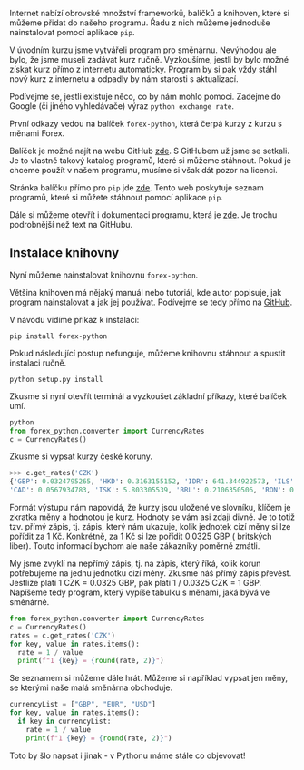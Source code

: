 Internet nabízí obrovské množství frameworků, balíčků a knihoven, které si můžeme přidat do našeho programu. Řadu z nich můžeme jednoduše nainstalovat pomocí aplikace `pip`.

V úvodním kurzu jsme vytvářeli program pro směnárnu. Nevýhodou ale bylo, že jsme museli zadávat kurz ručně. Vyzkoušíme, jestli by bylo možné získat kurz přímo z internetu automaticky. Program by si pak vždy stáhl nový kurz z internetu a odpadly by nám starosti s aktualizací.

Podívejme se, jestli existuje něco, co by nám mohlo pomoci. Zadejme do Google (či jiného vyhledávače) výraz `python exchange rate`.

První odkazy vedou na balíček `forex-python`, která čerpá kurzy z kurzu s měnami Forex. 

Balíček je možné najít na webu GitHub [zde](https://github.com/MicroPyramid/forex-python). S GitHubem už jsme se setkali. Je to vlastně takový katalog programů, které si můžeme stáhnout. Pokud je chceme použít v našem programu, musíme si však dát pozor na licenci.

Stránka balíčku přímo pro `pip` jde [zde](https://pypi.org/project/forex-python/). Tento web poskytuje seznam programů, které si můžete stáhnout pomocí aplikace `pip`.

Dále si můžeme otevřít i dokumentaci programu, která je [zde](https://forex-python.readthedocs.io/en/latest/usage.html). Je trochu podrobnější než text na GitHubu.


## Instalace knihovny

Nyní můžeme nainstalovat knihovnu `forex-python`.

Většina knihoven má nějaký manuál nebo tutoriál, kde autor popisuje, jak program nainstalovat a jak jej používat. Podívejme se tedy přímo na [GitHub](https://github.com/MicroPyramid/forex-python).

V návodu vidíme příkaz k instalaci:

```
pip install forex-python
```

Pokud následující postup nefunguje, můžeme knihovnu stáhnout a spustit instalaci ručně.

```
python setup.py install
```

Zkusme si nyní otevřít terminál a vyzkoušet základní příkazy, které balíček umí.

```py
python
from forex_python.converter import CurrencyRates
c = CurrencyRates()
```

Zkusme si vypsat kurzy české koruny.

```py
>>> c.get_rates('CZK') 
{'GBP': 0.0324795265, 'HKD': 0.3163155152, 'IDR': 641.344922573, 'ILS': 0.1462179869, 'DKK': 0.277780673, 'INR': 3.1080256105, 'CHF': 0.0392458309, 'MXN': 0.9621984812, 'CZK': 1.0, 'SGD': 0.0577762061, 'THB': 1.3348719476, 'HRK': 0.283390411, 'EUR': 0.0372245384, 'MYR': 0.1768463371, 'NOK': 0.4210765337, 'CNY': 0.2879913639, 'BGN': 0.0728037522, 'PHP': 2.0642123288, 'PLN': 0.1692711435, 'ZAR': 0.745439994, 
'CAD': 0.0567934783, 'ISK': 5.803305539, 'BRL': 0.2106350506, 'RON': 0.1799545861, 'NZD': 0.0670339488, 'TRY': 0.2772185825, 'JPY': 4.37983919, 'RUB': 2.9925662597, 'KRW': 49.6028141751, 'USD': 0.0408092615, 'AUD': 0.0637991364, 'HUF': 13.0546456224, 'SEK': 0.4063356164}
```

Formát výstupu nám napovídá, že kurzy jsou uložené ve slovníku, klíčem je zkratka měny a hodnotou je kurz. Hodnoty se vám asi zdají divné. Je to totiž tzv. přímý zápis, tj. zápis, který nám ukazuje, kolik jednotek cizí měny si lze pořídit za 1 Kč. Konkrétně, za 1 Kč si lze pořídit 0.0325 GBP ( britských liber). Touto informací bychom ale naše zákazníky poměrně zmátli.

My jsme zvyklí na nepřímý zápis, tj. na zápis, který říká, kolik korun potřebujeme na jednu jednotku cizí měny. Zkusme náš přímý zápis převést. Jestliže platí 1 CZK = 0.0325 GBP, pak platí 1 / 0.0325 CZK = 1 GBP. Napíšeme tedy program, který vypíše tabulku s měnami, jaká bývá ve směnárně.

```py
from forex_python.converter import CurrencyRates
c = CurrencyRates()
rates = c.get_rates('CZK')
for key, value in rates.items():
  rate = 1 / value
  print(f"1 {key} = {round(rate, 2)}")
```

Se seznamem si můžeme dále hrát. Můžeme si například vypsat jen měny, se kterými naše malá směnárna obchoduje.

```py
currencyList = ["GBP", "EUR", "USD"]
for key, value in rates.items():
  if key in currencyList:
    rate = 1 / value
    print(f"1 {key} = {round(rate, 2)}")
```

Toto by šlo napsat i jinak - v Pythonu máme stále co objevovat!

